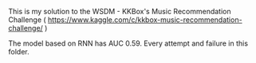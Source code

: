 This is my solution to the WSDM - KKBox's Music Recommendation Challenge ( https://www.kaggle.com/c/kkbox-music-recommendation-challenge/ )


The model based on RNN has AUC 0.59.
Every attempt and failure in this folder.
